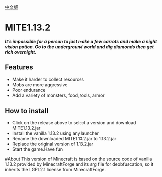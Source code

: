 [中文版](https://github.com/X1AOYu233/MITE1.13.2/blob/master/README_CN.md)
# MITE1.13.2
**_It’s impossible for a person to just make a few carrots and make a night vision potion.
Go to the underground world and dig diamonds then get rich overnight._**
## Features
* Make it harder to collect resources
* Mobs are more aggressive
* Poor endurance
* Add a variety of monsters, food, tools, armor
## How to install
* Click on the release above to select a version and download MITE1.13.2.jar
* Install the vanilla 1.13.2 using any launcher
* Rename the downloaded MITE1.13.2.jar to 1.13.2.jar
* Replace the original version of 1.13.2.jar
* Start the game.Have fun
 
 #About
This version of Minecraft is based on the source code of vanilla 1.13.2 provided by 
MinecraftForge and its srg file for deobfuscation, so it inherits the LGPL2.1 license from MinecraftForge.
 
